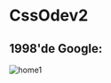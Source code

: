 # CssOdev2
## 1998'de Google:
![home1](https://github.com/Dilan-Mazlum/CssOdev1/assets/73706556/bd1f618d-901b-4085-ba05-1a09c3b7f18f)
